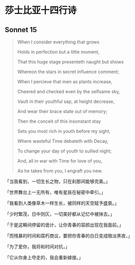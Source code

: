 # 莎士比亚十四行诗



## Sonnet 15

> When I consider everything that grows
>
> Holds in perfection but a little moment,
>
> That this huge stage presenteth naught but shows
>
> Whereon the stars in secret influence comment;
>
> When I percieve that men as plants increase,
>
> Cheered and checked even by the selfsame sky,
>
> Vault in their youthful sap, at height decrease,
>
> And wear their brace state out of memory;
>
> Then the conceit of this insonstant stay
>
> Sets you most rich in youth before my sight,
>
> Where wasteful Time debateth with Decay,
>
> To change your day of youth to sullied night;
>
> And, all in war with Time for love of you,
>
> As he takes from you, I engraft you new.

「当我看到，一切生长之物，只在刹那间能够完美。」

「世界舞台上一无所有，唯有星辰在秘密中牵引。」

「我看到人类像草木一样生长，被同样的天空赋予盛衰。」

「少时繁茂，日中则仄，一切美好都从记忆中被抹去。」

「于是这瞬间停留的诡计，让你青春的容颜出现在我面前。」

「而残暴的时间和腐朽商议，要把你青春的白日变成暗淡黑夜，」

「为了爱你，我将和时间对抗，」

「它从你身上夺走的，我会重新嫁接。」